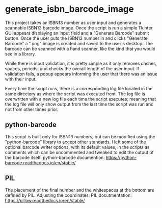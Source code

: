 # generate_isbn_barcode_image

This project takes an ISBN13 number as user input and generates a scannable ISBN13 barcode image.  Once the script is run a simple Tkinter GUI appears displaying an input field and a "Generate Barcode" submit button.  Once the user puts the ISBN13 number in and clicks "Generate Barcode" a ".png" image is created and saved to the user's desktop.  The barcode can be scanned with a hand scanner, like the kind that you would see in a library.

While there is input validation, it is pretty simple as it only removes dashes, spaces, periods, and checks the overall length of the user input.  If validation fails, a popup appears informing the user that there was an issue with their input.

Every time the script runs, there is a corresponding log file located in the same directory as where the script was executed from.  The log file is overwritten with a new log file each time the script executes; meaning that the log file will only show output from the last time the script was run and not from other times prior.

## python-barcode

This script is built only for ISBN13 numbers, but can be modified using the "python-barcode" library to accept other standards.  I left some of the optional barcode writer options, with its default values, in the scripts as comments which can be uncommented and tweaked to edit the output of the barcode itself.  python-barcode documention: https://python-barcode.readthedocs.io/en/stable/

## PIL

The placement of the final number and the whitespaces at the bottom are defined by PIL.  Adjusting the coordinates.  PIL docutmentation: https://pillow.readthedocs.io/en/stable/
